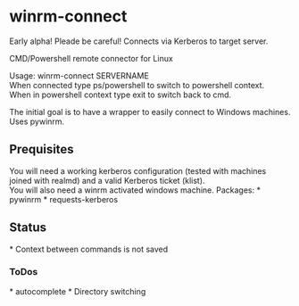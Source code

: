 # winrm-connect
Early alpha! Pleade be careful!
Connects via Kerberos to target server.

CMD/Powershell remote connector for Linux

Usage: winrm-connect SERVERNAME<br />
When connected type ps/powershell to switch to powershell context.<br />
When in powershell context type exit to switch back to cmd.<br />

The initial goal is to have a wrapper to easily connect to Windows machines. Uses pywinrm.

<h2>Prequisites</h2>
You will need a working kerberos configuration (tested with machines joined with realmd) and a valid Kerberos ticket (klist).<br />
You will also need a winrm activated windows machine.
Packages:
* pywinrm
* requests-kerberos

<h2>Status</h2>
* Context between commands is not saved
 
<h3>ToDos</h3>
* autocomplete
* Directory switching
